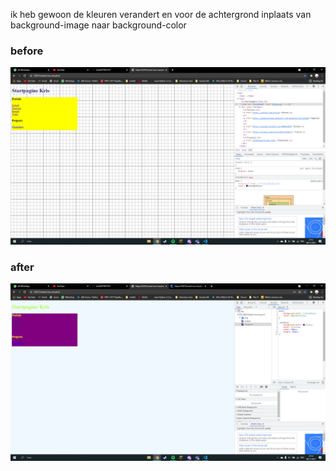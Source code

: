 
ik heb gewoon de kleuren verandert en voor de achtergrond inplaats van background-image naar background-color


### before

![before](e259cf6b291f298cdc9687f6b1093955.png)

### after

![after](fcdde3e6ae4ba79e33132a7e6528ca2e.png)